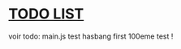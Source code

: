 # [TODO LIST](https://lgiacalo.github.io/findThePrecious/todoList)

voir todo: main.js
test hasbang first
100eme test ! 
